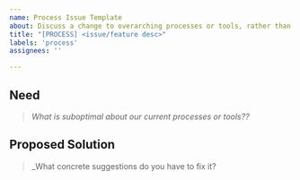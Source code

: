 ```yaml
---
name: Process Issue Template
about: Discuss a change to overarching processes or tools, rather than a specific piece of data.
title: "[PROCESS] <issue/feature desc>"
labels: 'process'
assignees: ''

---
```


## Need
>_What is suboptimal about our current processes or tools??_

## Proposed Solution
>_What concrete suggestions do you have to fix it?
